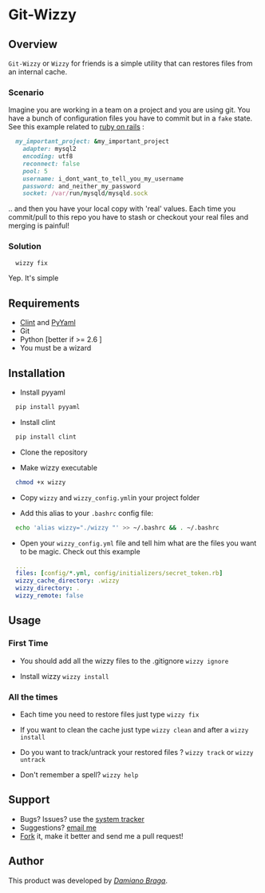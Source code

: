# Git-Wizzy
 
## Overview

`Git-Wizzy` or `Wizzy` for friends is a simple utility that can restores files from an internal cache.

### Scenario

Imagine you are working in a team on a project and you are using git.
You have a bunch of configuration files you have to commit but in a `fake` state.
See this example related to [ruby on rails](https://github.com/rails/rails) :

```ruby
  my_important_project: &my_important_project
    adapter: mysql2
    encoding: utf8
    reconnect: false
    pool: 5
    username: i_dont_want_to_tell_you_my_username
    password: and_neither_my_password
    socket: /var/run/mysqld/mysqld.sock
```
.. and then you have your local copy with 'real' values.
Each time you commit/pull to this repo you have to stash or checkout your real files and merging is painful!

### Solution

```bash
  wizzy fix
```
Yep. It's simple

## Requirements

- [Clint](https://github.com/kennethreitz/clint) and [PyYaml](http://pyyaml.org/)
- Git
- Python [better if >= 2.6 ]
- You must be a wizard 
 
## Installation

- Install pyyaml

```bash
  pip install pyyaml
```
- Install clint

```bash
  pip install clint
```

- Clone the repository

- Make wizzy executable

```bash
  chmod +x wizzy
```

- Copy `wizzy` and `wizzy_config.yml`in your project folder

- Add this alias to your `.bashrc` config file:

```bash
  echo 'alias wizzy="./wizzy "' >> ~/.bashrc && . ~/.bashrc
```

- Open your `wizzy_config.yml` file and tell him what are the files you want to be magic. Check out this example 

```yml
  ...
  files: [config/*.yml, config/initializers/secret_token.rb]
  wizzy_cache_directory: .wizzy
  wizzy_directory: .
  wizzy_remote: false
```
## Usage

### First Time

- You should add all the wizzy files to the .gitignore
  `wizzy ignore`
    
- Install wizzy
  `wizzy install`

### All the times

- Each time you need to restore files just type 
`wizzy fix`

- If you want to clean the cache just type
`wizzy clean` and after a `wizzy install`

- Do you want to track/untrack your restored files ?
`wizzy track` or `wizzy untrack`

- Don't remember a spell?
`wizzy help`

## Support

- Bugs? Issues? use the [system tracker](https://github.com/dbraga/git-wizzy/issues) 
- Suggestions? [email me](mailto:damiano.braga@gmail.com)
- [Fork](https://github.com/dbraga/git-wizzy/fork) it, make it better and send me a pull request!
 
## Author
 
This product was developed by [*Damiano Braga*](https://github.com/dbraga).